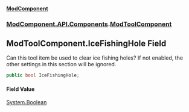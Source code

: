 #### [ModComponent](index.md 'index')
### [ModComponent.API.Components](index.md#ModComponent.API.Components 'ModComponent.API.Components').[ModToolComponent](ModToolComponent.md 'ModComponent.API.Components.ModToolComponent')

## ModToolComponent.IceFishingHole Field

Can this tool item be used to clear ice fishing holes? If not enabled, the other settings in this section will be ignored.

```csharp
public bool IceFishingHole;
```

#### Field Value
[System.Boolean](https://docs.microsoft.com/en-us/dotnet/api/System.Boolean 'System.Boolean')